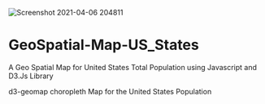 ![Screenshot 2021-04-06 204811](https://user-images.githubusercontent.com/77121467/113770113-aac5d300-9719-11eb-8c7c-91b9306fb458.png)
# GeoSpatial-Map-US_States
A Geo Spatial Map for United States Total Population using Javascript and D3.Js Library

d3-geomap choropleth Map for the United States Population 
